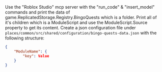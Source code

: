 Use the "Roblox Studio" mcp server with the "run_code" & "insert_model" commands and print the data of game.ReplicatedStorage.Registry.BingoQuests which is a folder. Print all of it's children which is a ModuleScript and use the ModuleScript.Source property to get its content.
Create a json configuration file under `places/common/src/shared/configuration/bingo-quests-data.json` with the following structure:

```json
{
	"ModuleName": {
		"key": Value
	}
}
```
